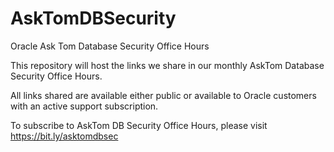 # AskTomDBSecurity
Oracle Ask Tom Database Security Office Hours

This repository will host the links we share in our monthly AskTom Database Security Office Hours.

All links shared are available either public or available to Oracle customers with an active support subscription. 

To subscribe to AskTom DB Security Office Hours, please visit https://bit.ly/asktomdbsec


